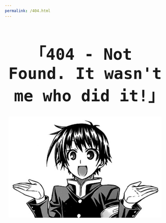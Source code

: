 ```yaml
---
permalink: /404.html
---
```

<main id="main" style="text-align: center">
<h1 style="font-size: 50px; font-family: monospace;"> ｢404 - Not Found. It wasn't me who did it!｣ </h1>
<img src="404.jpg">
</main>